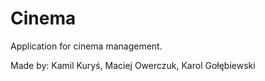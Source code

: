 # Cinema

Application for cinema management.

Made by: Kamil Kuryś, Maciej Owerczuk, Karol Gołębiewski
